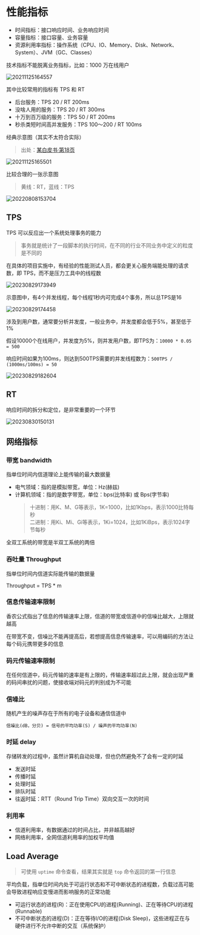 # 性能指标

- 时间指标：接口响应时间、业务响应时间
- 容量指标：接口容量、业务容量
- 资源利用率指标：操作系统（CPU、IO、Memory、Disk、Network、System）、JVM（GC、Classes）

技术指标不能脱离业务指标，比如：1000 万在线用户

![20211125164557](http://image.zuoright.com/20211125164557.png)

其中比较常用的指标有 TPS 和 RT

- 后台服务：TPS 20 / RT 200ms
- 没啥人用的服务：TPS 20 / RT 300ms
- 十万到百万级的服务：TPS 50 / RT 200ms
- 秒杀类短时间高并发服务：TPS 100～200 / RT 100ms

经典示意图（其实不太符合实际）

> 出处：[某白皮书·第18页](http://hosteddocs.ittoolbox.com/questnolg22106java.pdf)

![20211125165501](http://image.zuoright.com/20211125165501.png)

比较合理的一张示意图

> 黄线：RT，蓝线：TPS

![20220808153704](http://image.zuoright.com/20220808153704.png)

## TPS

TPS 可以反应出一个系统处理事务的能力

> 事务就是统计了一段脚本的执行时间，在不同的行业不同业务中定义的粒度是不同的

在具体的项目实施中，有经验的性能测试人员，都会更关心服务端能处理的请求数，即 TPS，而不是压力工具中的线程数

![20230829173949](https://image.zuoright.com/20230829173949.png)

示意图中，有4个并发线程，每个线程1秒内可完成4个事务，所以总TPS是16

![20230829174458](https://image.zuoright.com/20230829174458.png)

涉及到用户数，通常要分析并发度，一般业务中，并发度都会低于5%，甚至低于1%

假设10000个在线用户，并发度为5%，则并发用户数，即TPS为：`10000 * 0.05 = 500`

响应时间如果为100ms，则达到500TPS需要的并发线程数为：`500TPS / (1000ms/100ms) = 50`

![20230829182604](https://image.zuoright.com/20230829182604.png)

## RT

响应时间的拆分和定位，是非常重要的一个环节

![20230830150131](https://image.zuoright.com/20230830150131.png)

## 网络指标

### 带宽 bandwidth

指单位时间内信道理论上能传输的最大数据量

- 电气领域：指的是模拟带宽，单位：Hz(赫兹)
- 计算机领域：指的是数字带宽，单位：bps(比特率) 或 Bps(字节率)
  > 十进制：用K、M、G等表示，1K=1000，比如1Kbps，表示1000比特每秒  
  > 二进制：用Ki、Mi、Gi等表示，1Ki=1024，比如1KiBps，表示1024字节每秒

全双工系统的带宽是半双工系统的两倍

### 吞吐量 Throughput

指单位时间内信道实际能传输的数据量

Throughput = TPS * m

### 信息传输速率限制

香农公式指出了信息的传输速率上限，信道的带宽或信道中的信噪比越大，上限就越高

在带宽不变，信噪比不能再提高后，若想提高信息传输速率，可以用编码的方法让每个码元携带更多的信息

### 码元传输速率限制

在任何信道中，码元传输的速率是有上限的，传输速率超过此上限，就会出现严重的码间串扰的问题，使接收端对码元的判别成为不可能

### 信噪比

随机产生的噪声存在于所有的电子设备和通信信道中

`信噪比(dB，分贝) = 信号的平均功率(S) / 噪声的平均功率(N)`

### 时延 delay

存储转发的过程中，虽然计算机自动处理，但也仍然避免不了会有一定的时延

- 发送时延
- 传播时延
- 处理时延
- 排队时延
- 往返时延：RTT（Round Trip Time）双向交互一次的时间

### 利用率

- 信道利用率，有数据通过的时间占比，并非越高越好
- 网络利用率，全网信道利用率的加权平均值

## Load Average

> 可使用 `uptime` 命令查看，结果其实就是 `top` 命令返回的第一行信息

平均负载，指单位时间内处于可运⾏状态和不可中断状态的进程数，负载过⾼可能会导致进程响应变慢进⽽影响服务的正常功能

- 可运⾏状态的进程(R)：正在使⽤CPU的进程(Running)、正在等待CPU的进程(Runnable)
- 不可中断状态的进程(D)：正在等待I/O的进程(Disk Sleep)，这些进程正在与硬件进⾏不允许中断的交互（系统保护）

